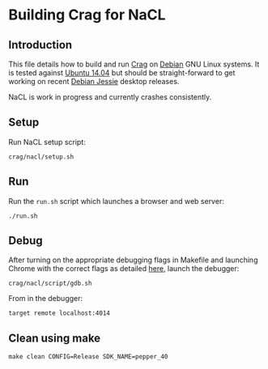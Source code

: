 # Building Crag for NaCL

## Introduction

This file details how to build and run [Crag](https://github.com/johnmcfarlane/crag) on [Debian](https://www.debian.org/) GNU Linux systems.
It is tested against [Ubuntu 14.04](http://releases.ubuntu.com/trusty/) but should be straight-forward to get working on recent [Debian Jessie](https://www.debian.org/releases/jessie/) desktop releases.

NaCL is work in progress and currently crashes consistently.

## Setup

Run NaCL setup script:

`crag/nacl/setup.sh`

## Run

Run the `run.sh` script which launches a browser and web server:

`./run.sh`

## Debug

After turning on the appropriate debugging flags in Makefile and launching Chrome with the correct flags
as detailed [here](https://developer.chrome.com/native-client/devguide/devcycle/debugging),
launch the debugger:

`crag/nacl/script/gdb.sh`

From in the debugger:

`target remote localhost:4014`

## Clean using make

`make clean CONFIG=Release SDK_NAME=pepper_40`
